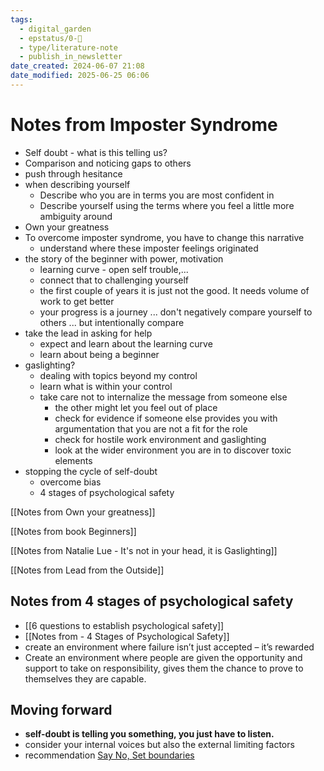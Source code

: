 ```yaml
---
tags:
  - digital_garden
  - epstatus/0-🌰
  - type/literature-note
  - publish_in_newsletter
date_created: 2024-06-07 21:08
date_modified: 2025-06-25 06:06
---
```

# Notes from Imposter Syndrome

+ Self doubt - what is this telling us?
+ Comparison and noticing gaps to others
+ push through hesitance
+ when describing yourself 
	+ Describe who you are in terms you are most confident in
	+ Describe yourself using the terms where you feel a little more ambiguity around
+ Own your greatness
+ To overcome imposter syndrome, you have to change this narrative
	+ understand where these imposter feelings originated
+ the story of the beginner with power, motivation
	+ learning curve - open self trouble,...
	+ connect that to challenging yourself
	+ the first couple of years it is just not the good. It needs volume of work to get better
	+ your progress is a journey ... don't negatively compare yourself to others ... but intentionally compare
+ take the lead in asking for help
	+ expect and learn about the learning curve
	+ learn about being a beginner
+ gaslighting?
	+ dealing with topics beyond my control
	+ learn what is within your control
	+ take care not to internalize the message from someone else
		+ the other might let you feel out of place
		+ check for evidence if someone else provides you with argumentation that you are not a fit for the role
		+ check for hostile work environment and gaslighting
		+ look at the wider environment you are in to discover toxic elements
+ stopping the cycle of self-doubt
	+ overcome bias
	+ 4 stages of psychological safety

[[Notes from Own your greatness]]

[[Notes from book Beginners]]

[[Notes from Natalie Lue - It's not in your head, it is Gaslighting]]

[[Notes from Lead from the Outside]]

## Notes from 4 stages of psychological safety

+ [[6 questions to establish psychological safety]]
+ [[Notes from - 4 Stages of Psychological Safety]]
+ create an environment where failure isn’t just accepted – it’s rewarded
+ Create an environment where people are given the opportunity and support to take on responsibility, gives them the chance to prove to themselves they are capable.

## Moving forward

+ **self-doubt is telling you something, you just have to listen.**
+ consider your internal voices but also the external limiting factors
+ recommendation [Say No, Set boundaries](https://www.blinkist.com/en/app/guides/say-no-set-boundaries-with-the-blinkist-team)


